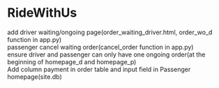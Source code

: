 # RideWithUs
add driver waiting/ongoing page(order_waiting_driver.html, order_wo_d function in app.py)  
passenger cancel waiting order(cancel_order function in app.py)  
ensure driver and passenger can only have one ongoing order(at the beginning of homepage_d and homepage_p)  
Add column payment in order table and input field in Passenger homepage(site.db)  
